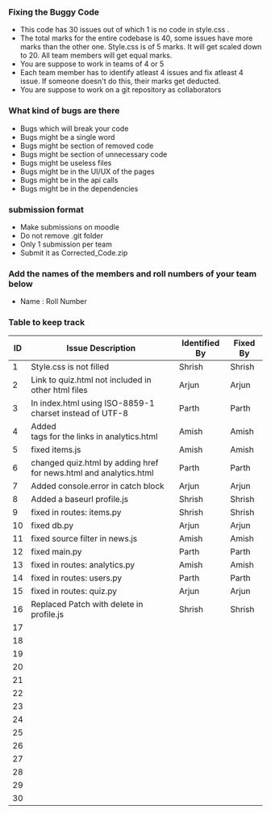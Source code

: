 ### Fixing the Buggy Code

- This code has 30 issues out of which 1 is no code in style.css . 
- The total marks for the entire codebase is 40, some issues have more marks than the other one. Style.css is of 5 marks. It will get scaled down to 20. All team members will get equal marks.
- You are suppose to work in teams of 4 or 5
- Each team member has to identify atleast 4 issues and fix atleast 4 issue. If someone doesn't do this, their marks get deducted.
- You are suppose to work on a git repository as collaborators

### What kind of bugs are there

- Bugs which will break your code
- Bugs might be a single word
- Bugs might be section of removed code
- Bugs might be section of unnecessary code
- Bugs might be useless files
- Bugs might be in the UI/UX of the pages
- Bugs might be in the api calls
- Bugs might be in the dependencies  

### submission format

- Make submissions on moodle
- Do not remove .git folder 
- Only 1 submission per team
- Submit it as Corrected_Code.zip

### Add the names of the members and roll numbers of your team below

- Name : Roll Number

### Table to keep track

| ID  | Issue Description                                                  | Identified By | Fixed By     |
|-----|--------------------------------------------------------------------|---------------|--------------|
| 1   |Style.css is not filled                                             |         Shrish|        Shrish|
| 2   |Link to quiz.html not included in other html files                  |          Arjun|         Arjun|
| 3   |In index.html using ISO-8859-1 charset instead of UTF-8             |          Parth|         Parth|
| 4   |Added <nav> tags for the links in analytics.html                    |          Amish|         Amish|
| 5   |fixed items.js                                                      |          Amish|         Amish|
| 6   |changed quiz.html by adding href for news.html and analytics.html   |          Parth|         Parth|
| 7   |Added console.error in catch block                                  |          Arjun|         Arjun|
| 8   |Added a baseurl profile.js                                          |         Shrish|        Shrish|
| 9   |fixed in routes: items.py                                           |         Shrish|        Shrish|
| 10  |fixed db.py                                                         |          Arjun|         Arjun|
| 11  |fixed source filter in news.js                                      |          Amish|         Amish|
| 12  |fixed main.py                                                       |          Parth|         Parth|
| 13  |fixed in routes: analytics.py                                       |          Amish|         Amish|
| 14  |fixed in routes: users.py                                           |          Parth|         Parth|
| 15  |fixed in routes: quiz.py                                            |          Arjun|         Arjun|
| 16  |Replaced Patch with delete in profile.js                            |         Shrish|        Shrish|
| 17  |                                                                    |               |              |
| 18  |                                          |               |              |
| 19  |                                          |               |              |
| 20  |                                          |               |              |
| 21  |                                          |               |              |
| 22  |                                          |               |              |
| 23  |                                          |               |              |
| 24  |                                          |               |              |
| 25  |                                          |               |              |
| 26  |                                          |               |              |
| 27  |                                          |               |              |
| 28  |                                          |               |              |
| 29  |                                          |               |              |
| 30  |                                          |               |              |
